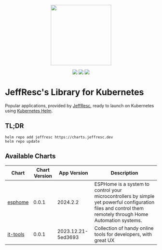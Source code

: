 <p align="center">
    <img width="200px" height=auto src="https://helm.sh/img/helm.svg" />
</p>

<p align="center">
    <a href="https://github.com/JeffResc/charts"><img src="https://badgen.net/github/stars/JeffResc/charts?icon=github" /></a>
    <a href="https://github.com/JeffResc/charts"><img src="https://badgen.net/github/forks/JeffResc/charts?icon=github" /></a>
    <a href="https://artifacthub.io/packages/search?repo=jeffresc"><img src="https://img.shields.io/endpoint?url=https://artifacthub.io/badge/repository/jeffresc" /></a>
</p>

# JeffResc's Library for Kubernetes

Popular applications, provided by [JeffResc](https://jeffresc.dev), ready to launch on Kubernetes using [Kubernetes Helm](https://github.com/helm/helm).

## TL;DR

```shell
helm repo add jeffresc https://charts.jeffresc.dev
helm repo update
```

## Available Charts
| **Chart**                                                                | **Chart Version** | **App Version**    | **Description**                                                                                                                                            |
|--------------------------------------------------------------------------|-------------------|--------------------|------------------------------------------------------------------------------------------------------------------------------------------------------------|
| [esphome](https://github.com/JeffResc/charts/tree/main/charts/esphome)   | 0.0.1             | 2024.2.2           | ESPHome is a system to control your microcontrollers by simple yet powerful configuration files and control them remotely through Home Automation systems. |
| [it-tools](https://github.com/JeffResc/charts/tree/main/charts/it-tools) | 0.0.1             | 2023.12.21-5ed3693 | Collection of handy online tools for developers, with great UX                                                                                             |
